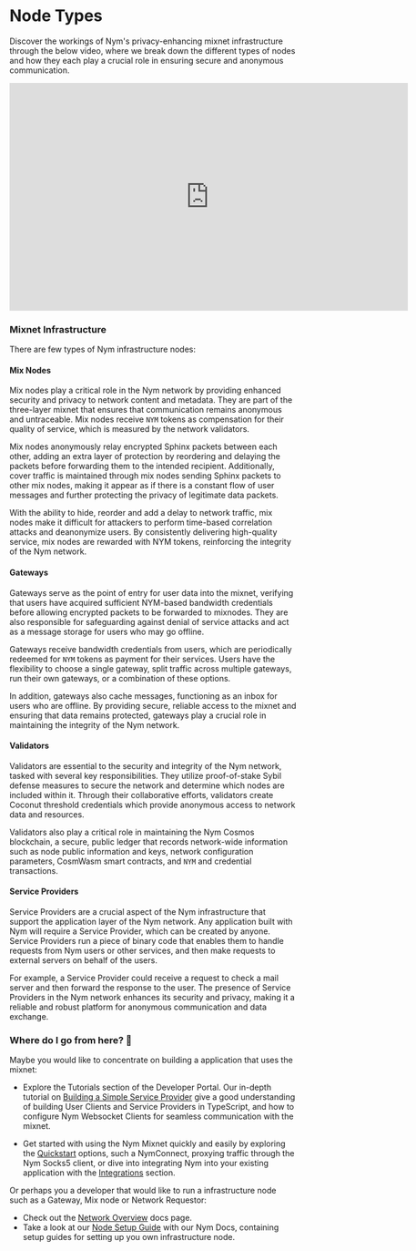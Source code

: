# Node Types

Discover the workings of Nym's privacy-enhancing mixnet infrastructure through the below video, where we break down the different types of nodes and how they each play a crucial role in ensuring secure and anonymous communication.

<iframe width="700" height="400" src="https://www.youtube.com/embed/rnPpEsJS4FM" title="YouTube video player" frameborder="0" allow="accelerometer; autoplay; clipboard-write; encrypted-media; gyroscope; picture-in-picture; web-share" allowfullscreen></iframe>

### Mixnet Infrastructure

There are few types of Nym infrastructure nodes:

#### Mix Nodes
Mix nodes play a critical role in the Nym network by providing enhanced security and privacy to network content and metadata. They are part of the three-layer mixnet that ensures that communication remains anonymous and untraceable. Mix nodes receive `NYM` tokens as compensation for their quality of service, which is measured by the network validators.

Mix nodes anonymously relay encrypted Sphinx packets between each other, adding an extra layer of protection by reordering and delaying the packets before forwarding them to the intended recipient. Additionally, cover traffic is maintained through mix nodes sending Sphinx packets to other mix nodes, making it appear as if there is a constant flow of user messages and further protecting the privacy of legitimate data packets.

With the ability to hide, reorder and add a delay to network traffic, mix nodes make it difficult for attackers to perform time-based correlation attacks and deanonymize users. By consistently delivering high-quality service, mix nodes are rewarded with NYM tokens, reinforcing the integrity of the Nym network.

#### Gateways
Gateways serve as the point of entry for user data into the mixnet, verifying that users have acquired sufficient NYM-based bandwidth credentials before allowing encrypted packets to be forwarded to mixnodes. They are also responsible for safeguarding against denial of service attacks and act as a message storage for users who may go offline.

Gateways receive bandwidth credentials from users, which are periodically redeemed for `NYM` tokens as payment for their services. Users have the flexibility to choose a single gateway, split traffic across multiple gateways, run their own gateways, or a combination of these options.

In addition, gateways also cache messages, functioning as an inbox for users who are offline. By providing secure, reliable access to the mixnet and ensuring that data remains protected, gateways play a crucial role in maintaining the integrity of the Nym network.

#### Validators
Validators are essential to the security and integrity of the Nym network, tasked with several key responsibilities. They utilize proof-of-stake Sybil defense measures to secure the network and determine which nodes are included within it. Through their collaborative efforts, validators create Coconut threshold credentials which provide anonymous access to network data and resources.

Validators also play a critical role in maintaining the Nym Cosmos blockchain, a secure, public ledger that records network-wide information such as node public information and keys, network configuration parameters, CosmWasm smart contracts, and `NYM` and credential transactions.

#### Service Providers
Service Providers are a crucial aspect of the Nym infrastructure that support the application layer of the Nym network. Any application built with Nym will require a Service Provider, which can be created by anyone. Service Providers run a piece of binary code that enables them to handle requests from Nym users or other services, and then make requests to external servers on behalf of the users.

For example, a Service Provider could receive a request to check a mail server and then forward the response to the user. The presence of Service Providers in the Nym network enhances its security and privacy, making it a reliable and robust platform for anonymous communication and data exchange.

### Where do I go from here? 💭

Maybe you would like to concentrate on building a application that uses the mixnet:

* Explore the Tutorials section of the Developer Portal. Our in-depth tutorial on [Building a Simple Service Provider](/tutorials/simple-service-provider.md) give a good understanding of building User Clients and Service Providers in TypeScript, and how to configure Nym Websocket Clients for seamless communication with the mixnet.

* Get started with using the Nym Mixnet quickly and easily by exploring the [Quickstart](/quickstart/overview.md) options, such a NymConnect, proxying traffic through the Nym Socks5 client, or dive into integrating Nym into your existing application with the [Integrations](/integrations/integration-options.md) section.

Or perhaps you a developer that would like to run a infrastructure node such as a Gateway, Mix node or Network Requestor: 
* Check out the [Network Overview](https://nymtech.net/docs/architecture/network-overview.html) docs page. 
* Take a look at our [Node Setup Guide](https://nymte.ch/docs/nodes/setup-guides.html) with our Nym Docs, containing setup guides for setting up you own infrastructure node.

